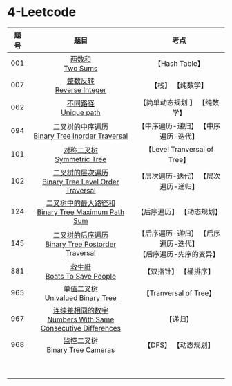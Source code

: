 # 4-Leetcode

| 题号 |                             题目                             |                           考点                            |
| :--: | :----------------------------------------------------------: | :-------------------------------------------------------: |
| 001  |              [两数和<br>Two Sums](srcs/001.md)               |                      【Hash Table】                       |
| 007  |         [整数反转<br/>Reverse Integer](srcs/007.md)          |                     【栈】 【纯数学】                     |
| 062  |            [不同路径<br>Unique path](srcs/062.md)            |               【简单动态规划 】 【纯数学】                |
| 094  | [二叉树的中序遍历<br/>Binary Tree Inorder Traversal](srcs/094.md) |            【中序遍历-递归】 【中序遍历-迭代】            |
| 101  |         [对称二叉树<br>Symmetric Tree](srcs/101.md)          |               【Level Tranversal of Tree】                |
| 102  | [二叉树的层次遍历<br>Binary Tree Level Order Traversal](srcs/102.md) |            【层次遍历-迭代】 【层次遍历-递归】            |
| 124  | [二叉树中的最大路径和<br>Binary Tree Maximum Path Sum](srcs/124.md) |                 【后序遍历】 【动态规划】                 |
| 145  | [二叉树的后序遍历<br>Binary Tree Postorder Traversal](srcs/145.md) | 【后序遍历-递归】 【后序遍历-迭代】<br>【后序遍历-先序的变异】 |
| 881  |        [救生艇<br>Boats To Save People](srcs/881.md)         |                   【双指针】 【桶排序】                   |
| 965  |      [单值二叉树<br>Univalued Binary Tree](srcs/965.md)      |                  【Tranversal of Tree】                   |
| 967  | [连续差相同的数字<br>Numbers With Same Consecutive Differences](srcs/967.md) |                         【递归】                          |
| 968  |       [监控二叉树<br>Binary Tree Cameras](srcs/968.md)       |                   【DFS】 【动态规划】                    |
|      |                       [<br>](srcs/.md)                       |                                                           |
|      |                       [<br>](srcs/.md)                       |                                                           |

